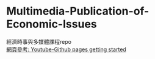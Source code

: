 # Multimedia-Publication-of-Economic-Issues
經濟時事與多媒體課程repo  
[網頁參考: Youtube-Github pages getting started](https://youtu.be/RaKX4A5EiQo?t=10m10s)
